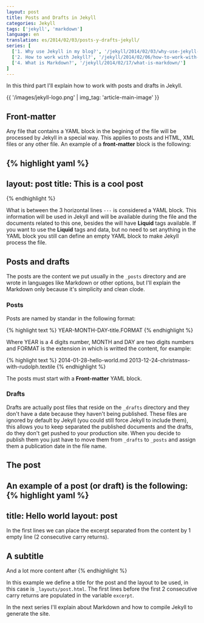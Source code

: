 ```yaml
---
layout: post
title: Posts and Drafts in Jekyll
categories: Jekyll
tags: ['jekyll', 'markdown']
language: en
translation: es/2014/02/03/posts-y-drafts-jekyll/
series: [
  ['1. Why use Jekyll in my blog?', '/jekyll/2014/02/03/why-use-jekyll-in-my-blog/'],
  ['2. How to work with Jekyll?', '/jekyll/2014/02/06/how-to-work-with-jekyll/'],
  ['4. What is Markdown?', '/jekyll/2014/02/17/what-is-markdown/']
]
---
```

In this third part I'll explain how to work with posts and drafts in
Jekyll.

{{ '/images/jekyll-logo.png' | img_tag: 'article-main-image' }}

## Front-matter
Any file that contains a YAML block in the begining of the file will be
processed by Jekyll in a special way.
This applies to posts and HTML, XML files or any other file.
An example of a __front-matter__ block is the following:

{% highlight yaml %}
---
layout: post
title: This is a cool post
---
{% endhighlight %}

What is between the 3 horizontal lines `---` is considered a YAML block.
This information will be used in Jekyll and will be available during the
file and the documents related to this one, besides the will have
__Liquid__ tags available.
If you want to use the __Liquid__ tags and data, but no need to set
anything in the YAML block you still can define an empty YAML block to
make Jekyll process the file.

## Posts and drafts
The posts are the content we put usually in the `_posts` directory and
are wrote in languages like Markdown or other options, but I'll explain
the Markdown only because it's simplicity and clean clode.

### Posts
Posts are named by standar in the following format:

{% highlight text %}
YEAR-MONTH-DAY-title.FORMAT
{% endhighlight %}

Where YEAR is a 4 digits number, MONTH and DAY are two digits numbers
and FORMAT is the extension in which is writted the content, for
example:

{% highlight text %}
2014-01-28-hello-world.md
2013-12-24-christmass-with-rudolph.textile
{% endhighlight %}

The posts must start with a __Front-matter__ YAML block.

### Drafts
Drafts are actually post files that reside on the `_drafts` directory
and they don't have a date because they haven't being published.
These files are ignored by default by Jekyll (you could still force
Jekyll to include them), this allows you to keep separated the published
documents and the drafts, do they don't get pushed to your production
site.
When you decide to publish them you just have to move them from
`_drafts` to `_posts` and assign them a publication date in the file
name.

## The post
An example of a post (or draft) is the following:
{% highlight yaml %}
---
title: Hello world
layout: post
---
In the first lines we can place the excerpt separated from the content
by 1 empty line (2 consecutive carry returns).

## A subtitle
And a lot more content after
{% endhighlight %}

In this example we define a title for the post and the layout to be
used, in this case is `_layouts/post.html`.
The first lines before the first 2 consecutive carry returns are
populated in the variable `excerpt`.

In the next series I'll explain about Markdown and how to compile Jekyll
to generate the site.
